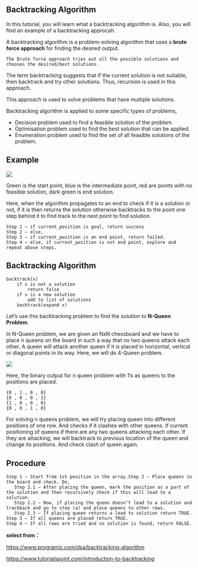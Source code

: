 ## Backtracking Algorithm

In this tutorial, you will learn what a backtracking algorithm is. Also, you will find an example of a backtracking approcah.

A backtracking algorithm is a problem-solving algorithm that uses a **brute force approach** for finding the desired output.

```
The Brute force approach tries out all the possible solutions and chooses the desired/best solutions.
```

The term backtracking suggests that if the current solution is not suitable, then backtrack and try other solutions. Thus, recursion is used in this approach.

This approach is used to solve problems that have multiple solutions. 

Backtracking algorithm is applied to some specific types of problems,

- Decision problem used to find a feasible solution of the problem.
- Optimisation problem used to find the best solution that can be applied.
- Enumeration problem used to find the set of all feasible solutions of the problem.





## Example



![](https://www.tutorialspoint.com/assets/questions/media/31087/backtracking.jpg)

Green is the start point, blue is the intermediate point, red are points with no feasible solution, dark green is end solution.

Here, when the algorithm propagates to an end to check if it is a solution or not, if it is then returns the solution otherwise backtracks to the point one step behind it to find track to the next point to find solution.

```
Step 1 − if current_position is goal, return success
Step 2 − else,
Step 3 − if current_position is an end point, return failed.
Step 4 − else, if current_position is not end point, explore and repeat above steps.
```



## Backtracking Algorithm

```
backtrack(x)
    if x is not a solution
        return false
    if x is a new solution
        add to list of solutions
    backtrack(expand x)
```

Let’s use this backtracking problem to find the solution to **N-Queen Problem**.

In N-Queen problem, we are given an NxN chessboard and we have to place n queens on the board in such a way that no two queens attack each other. A queen will attack another queen if it is placed in horizontal, vertical or diagonal points in its way. Here, we will do 4-Queen problem.

![](https://www.tutorialspoint.com/assets/questions/media/31087/n-queen_problem.jpg)

Here, the binary output for n queen problem with 1’s as queens to the positions are placed.

```
{0 , 1 , 0 , 0}
{0 , 0 , 0 , 1}
{1 , 0 , 0 , 0}
{0 , 0 , 1 , 0}
```

For solving n queens problem, we will try placing queen into different positions of one row. And checks if it clashes with other queens. If current positioning of queens if there are any two queens attacking each other. If they are attacking, we will backtrack to previous location of the queen and change its positions. And check clash of queen again.





## Procedure

```
Step 1 − Start from 1st position in the array.Step 2 − Place queens in the board and check. Do,
   Step 2.1 − After placing the queen, mark the position as a part of the solution and then recursively check if this will lead to a solution.
   Step 2.2 − Now, if placing the queen doesn’t lead to a solution and trackback and go to step (a) and place queens to other rows.
   Step 2.3 − If placing queen returns a lead to solution return TRUE.
Step 3 − If all queens are placed return TRUE.
Step 4 − If all rows are tried and no solution is found, return FALSE.
```





**select from：**

<https://www.programiz.com/dsa/backtracking-algorithm>

<https://www.tutorialspoint.com/introduction-to-backtracking>

